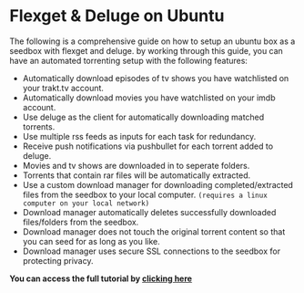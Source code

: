 # Flexget & Deluge on Ubuntu

The following is a comprehensive guide on how to setup an ubuntu box as a seedbox with flexget and deluge. by working through this guide, you can have an automated torrenting setup with the following features:

* Automatically download episodes of tv shows you have watchlisted on your trakt.tv account.
* Automatically download movies you have watchlisted on your imdb account.
* Use deluge as the client for automatically downloading matched torrents.
* Use multiple rss feeds as inputs for each task for redundancy.
* Receive push notifications via pushbullet for each torrent added to deluge.
* Movies and tv shows are downloaded in to seperate folders.
* Torrents that contain rar files will be automatically extracted.
* Use a custom download manager for downloading completed/extracted files from the seedbox to your local computer. `(requires a linux computer on your local network)`
* Download manager automatically deletes successfully downloaded files/folders from the seedbox.
* Download manager does not touch the original torrent content so that you can seed for as long as you like.
* Download manager uses secure SSL connections to the seedbox for protecting privacy.

<div class="alert alert-info" role="alert">

**You can access the full tutorial by [clicking here](https://djnitehawk.com/flexget.htm)**
</div>